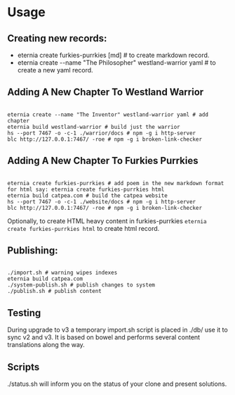 # Usage

## Creating new records:

- eternia create furkies-purrkies [md] # to create markdown record.
- eternia create --name "The Philosopher" westland-warrior yaml # to create a new yaml record.

## Adding A New Chapter To Westland Warrior

```shell

eternia create --name "The Inventor" westland-warrior yaml # add chapter
eternia build westland-warrior # build just the warrior
hs --port 7467 -o -c-1 ./warrior/docs # npm -g i http-server
blc http://127.0.0.1:7467/ -roe # npm -g i broken-link-checker

```

## Adding A New Chapter To Furkies Purrkies

```shell

eternia create furkies-purrkies # add poem in the new markdown format for html say: eternia create furkies-purrkies html
eternia build catpea.com # build the catpea website
hs --port 7467 -o -c-1 ./website/docs # npm -g i http-server
blc http://127.0.0.1:7467/ -roe # npm -g i broken-link-checker

```

Optionally, to create HTML heavy content in furkies-purrkies ```eternia create furkies-purrkies html``` to create html record.


## Publishing:

```shell

./import.sh # warning wipes indexes
eternia build catpea.com
./system-publish.sh # publish changes to system
./publish.sh # publish content

```

## Testing

During upgrade to v3 a temporary import.sh script is placed in ./db/ use it to sync v2 and v3.
It is based on bowel and performs several content translations along the way.

## Scripts

./status.sh will inform you on the status of your clone and present solutions.


[Eternia]: https://www.npmjs.com/package/eternia
